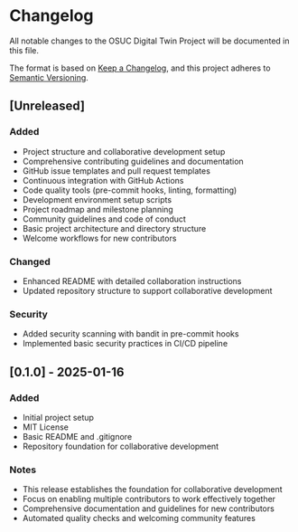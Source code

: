 # Changelog

All notable changes to the OSUC Digital Twin Project will be documented in this file.

The format is based on [Keep a Changelog](https://keepachangelog.com/en/1.0.0/),
and this project adheres to [Semantic Versioning](https://semver.org/spec/v2.0.0.html).

## [Unreleased]

### Added
- Project structure and collaborative development setup
- Comprehensive contributing guidelines and documentation
- GitHub issue templates and pull request templates
- Continuous integration with GitHub Actions
- Code quality tools (pre-commit hooks, linting, formatting)
- Development environment setup scripts
- Project roadmap and milestone planning
- Community guidelines and code of conduct
- Basic project architecture and directory structure
- Welcome workflows for new contributors

### Changed
- Enhanced README with detailed collaboration instructions
- Updated repository structure to support collaborative development

### Security
- Added security scanning with bandit in pre-commit hooks
- Implemented basic security practices in CI/CD pipeline

## [0.1.0] - 2025-01-16

### Added
- Initial project setup
- MIT License
- Basic README and .gitignore
- Repository foundation for collaborative development

### Notes
- This release establishes the foundation for collaborative development
- Focus on enabling multiple contributors to work effectively together
- Comprehensive documentation and guidelines for new contributors
- Automated quality checks and welcoming community features